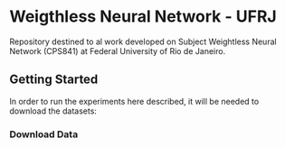 # Weigthless Neural Network - UFRJ

Repository destined to al work developed on Subject Weightless Neural Network (CPS841) at Federal University of Rio de Janeiro.

## Getting Started

In order to run the experiments here described, it will be needed to download the datasets:

### Download Data
